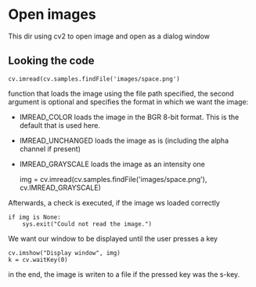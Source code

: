# Open images
This dir using cv2 to open image and open as a dialog window

## Looking the code 

    cv.imread(cv.samples.findFile('images/space.png')
function that loads the image using the file path specified, the second argument is optional and specifies the format 
in which we want the image:
- IMREAD_COLOR loads the image in the BGR 8-bit format. This is the default that is used here.
- IMREAD_UNCHANGED loads the image as is (including the alpha channel if present)
- IMREAD_GRAYSCALE loads the image as an intensity one
    

    img = cv.imread(cv.samples.findFile('images/space.png'), cv.IMREAD_GRAYSCALE)

Afterwards, a check is executed, if the image ws loaded correctly

    if img is None:
        sys.exit("Could not read the image.")

We want our window to be displayed until the user presses a key

    cv.imshow("Display window", img)
    k = cv.waitKey(0)

in the end, the image is writen to a file if the pressed key was the s-key.
